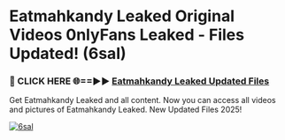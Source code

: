 # Eatmahkandy Leaked Original Videos 0nlyFans Leaked - Files Updated! (6sal)

<h3>🔴 CLICK HERE 🌐==►► <a href="https://tinyurl.com/ehrbuxhb" rel="nofollow">Eatmahkandy Leaked Updated Files</a></h3>

Get Eatmahkandy Leaked and all content. Now you can access all videos and pictures of Eatmahkandy Leaked. New Updated Files 2025!

[![6sal](https://i.imgur.com/lVYEuWS.gif)](https://tinyurl.com/ehrbuxhb)
